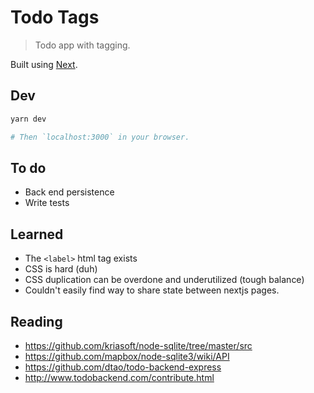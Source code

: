 # Todo Tags

> Todo app with tagging.

Built using [Next](nextjs.org).

## Dev

```sh
yarn dev

# Then `localhost:3000` in your browser.
```

## To do

- Back end persistence
- Write tests

## Learned

- The `<label>` html tag exists
- CSS is hard (duh)
- CSS duplication can be overdone and underutilized (tough balance)
- Couldn't easily find way to share state between nextjs pages.

## Reading

- https://github.com/kriasoft/node-sqlite/tree/master/src
- https://github.com/mapbox/node-sqlite3/wiki/API
- https://github.com/dtao/todo-backend-express
- http://www.todobackend.com/contribute.html
